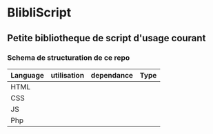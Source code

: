 # BlibliScript
## Petite bibliotheque de script d'usage courant

### Schema de structuration de ce repo
| Language | utilisation | dependance | Type |
|-|-|-|-|
|HTML||||
|CSS||||
|JS||||
|Php||||
